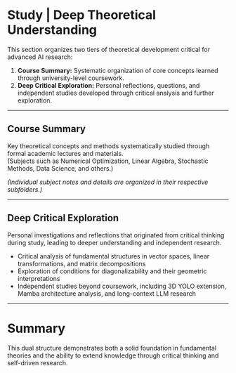 # Study | Deep Theoretical Understanding

This section organizes two tiers of theoretical development critical for advanced AI research:

1. **Course Summary:** Systematic organization of core concepts learned through university-level coursework.
2. **Deep Critical Exploration:** Personal reflections, questions, and independent studies developed through critical analysis and further exploration.

---

## Course Summary

Key theoretical concepts and methods systematically studied through formal academic lectures and materials.  
(Subjects such as Numerical Optimization, Linear Algebra, Stochastic Methods, Data Science, and others.)

*(Individual subject notes and details are organized in their respective subfolders.)*

---

## Deep Critical Exploration

Personal investigations and reflections that originated from critical thinking during study, leading to deeper understanding and independent research.

- Critical analysis of fundamental structures in vector spaces, linear transformations, and matrix decompositions
- Exploration of conditions for diagonalizability and their geometric interpretations
- Independent studies beyond coursework, including 3D YOLO extension, Mamba architecture analysis, and long-context LLM research

---

# Summary

This dual structure demonstrates both a solid foundation in fundamental theories and the ability to extend knowledge through critical thinking and self-driven research.
